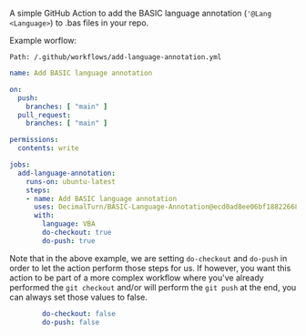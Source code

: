 A simple GitHub Action to add the BASIC language annotation (`'@Lang <Language>`) to .bas files in your repo.

Example worflow:

`Path: /.github/workflows/add-language-annotation.yml`
```yml
name: Add BASIC language annotation

on:
  push:
    branches: [ "main" ]
  pull_request:
    branches: [ "main" ]

permissions:
  contents: write

jobs:
  add-language-annotation:
    runs-on: ubuntu-latest
    steps:
    - name: Add BASIC language annotation
      uses: DecimalTurn/BASIC-Language-Annotation@ecd0ad8ee06bf18822668504b5422b7c51299ba1 #v2.0.0
      with:
        language: VBA
        do-checkout: true
        do-push: true
```

Note that in the above example, we are setting `do-checkout` and `do-push` in order to let the action perform those steps for us. If however, you want this action to be part of a more complex workflow where you've already performed the `git checkout` and/or will perform the `git push` at the end, you can always set those values to false.

```yml
        do-checkout: false
        do-push: false
```
